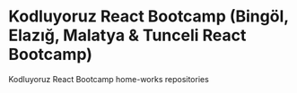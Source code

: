 # Kodluyoruz React Bootcamp (Bingöl, Elazığ, Malatya & Tunceli React Bootcamp)

Kodluyoruz React Bootcamp home-works repositories
